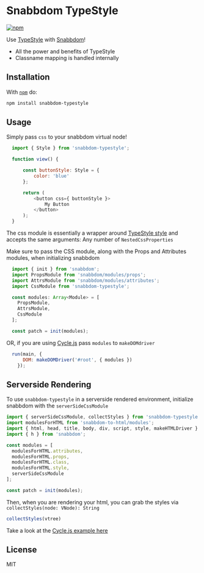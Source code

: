 # Snabbdom TypeStyle

[![npm](https://img.shields.io/npm/v/snabbdom-typestyle.svg)](https://www.npmjs.com/package/snabbdom-typestyle)

Use [TypeStyle](https://github.com/typestyle/typestyle) with [Snabbdom](https://github.com/snabbdom/snabbdom)!
* All the power and benefits of TypeStyle
* Classname mapping is handled internally

## Installation

With [`npm`](https://www.npmjs.com/) do:

```bash
npm install snabbdom-typestyle
```

## Usage

Simply pass `css` to your snabbdom virtual node!

```js
  import { Style } from 'snabbdom-typestyle';

  function view() {

      const buttonStyle: Style = {
          color: 'blue'
      };

      return (
          <button css={ buttonStyle }>
              My Button
          </button>
      );
  }
```
The css module is essentially a wrapper around [TypeStyle style](https://typestyle.github.io/#/core/-style-) and accepts the same arguments: Any number of `NestedCssProperties`

Make sure to pass the CSS module, along with the Props and Attributes modules, when initializing snabbdom

```js
  import { init } from 'snabbdom';
  import PropsModule from 'snabbdom/modules/props';
  import AttrsModule from 'snabbdom/modules/attributes';
  import CssModule from 'snabbdom-typestyle';

  const modules: Array<Module> = [
    PropsModule,
    AttrsModule,
    CssModule
  ];

  const patch = init(modules);
```

OR, if you are using [Cycle.js](https://github.com/cyclejs/cyclejs) pass `modules` to `makeDOMdriver`
```js
  run(main, {
      DOM: makeDOMDriver('#root', { modules })
    });
```

## Serverside Rendering
To use `snabbdom-typestyle` in a serverside rendered environment, initialize snabbdom with the `serverSideCssModule`

```js
import { serverSideCssModule, collectStyles } from 'snabbdom-typestyle';
import modulesForHTML from 'snabbdom-to-html/modules';
import { html, head, title, body, div, script, style, makeHTMLDriver } from '@cycle/dom';
import { h } from 'snabbdom';

const modules = [
  modulesForHTML.attributes,
  modulesForHTML.props,
  modulesForHTML.class,
  modulesForHTML.style,
  serverSideCssModule
];

const patch = init(modules);
```

Then, when you are rendering your html, you can grab the styles via `collectStyles(node: VNode): String`

```js
collectStyles(vtree)
```

Take a look at the [Cycle.js example here](https://github.com/sklingler93/cyclejs/tree/master/examples/advanced/isomorphic)

## License

MIT

